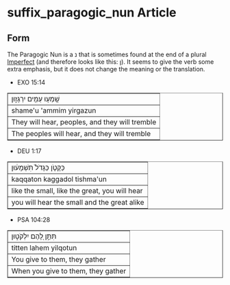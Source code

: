# suffix_paragogic_nun Article

## Form
The Paragogic Nun is a נ that is sometimes found at the end of a plural [Imperfect](https://git.door43.org/Door43/en-uhg/src/master/content/verb_imperfect/02.md) (and therefore looks like this: ן). It seems to give the verb some extra emphasis, but it does not change the meaning or the translation.

* EXO 15:14
<table border="1" class="docutils">
<colgroup>
<col width="100%" />
</colgroup>
<tbody valign="top">
<tr class="row-odd"><td>שָֽׁמְע֥וּ עַמִּ֖ים יִרְגָּז֑וּן</td>
</tr>
<tr class="row-even"><td>shame'u 'ammim yirgazun</td>
</tr>
<tr class="row-odd"><td>They will hear, peoples, and they will tremble</td>
</tr>
<tr class="row-even"><td>The peoples will hear, and they will tremble</td>
</tr>
</tbody>
</table>

* DEU 1:17
<table border="1" class="docutils">
<colgroup>
<col width="100%" />
</colgroup>
<tbody valign="top">
<tr class="row-odd"><td>כַּקָּטֹ֤ן כַּגָּדֹל֙ תִּשְׁמָע֔וּן</td>
</tr>
<tr class="row-even"><td>kaqqaton kaggadol tishma'un</td>
</tr>
<tr class="row-odd"><td>like the small, like the great, you will hear</td>
</tr>
<tr class="row-even"><td>you will hear the small and the great alike</td>
</tr>
</tbody>
</table>

* PSA 104:28
<table border="1" class="docutils">
<colgroup>
<col width="100%" />
</colgroup>
<tbody valign="top">
<tr class="row-odd"><td>תִּתֵּ֣ן לָ֭הֶם יִלְקֹט֑וּן</td>
</tr>
<tr class="row-even"><td>titten lahem yilqotun</td>
</tr>
<tr class="row-odd"><td>You give to them, they gather</td>
</tr>
<tr class="row-even"><td>When you give to them, they gather</td>
</tr>
</tbody>
</table>